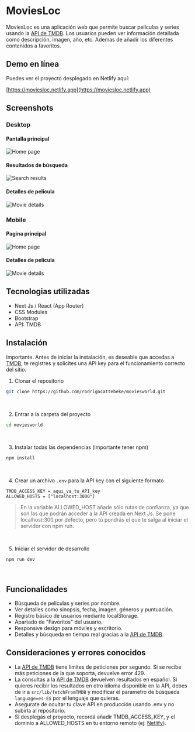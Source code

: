 # MoviesLoc

MoviesLoc es una aplicación web que permite buscar películas y series usando la [API de TMDB](https://developer.themoviedb.org/docs/getting-started). Los usuarios pueden ver información detallada como descripción, imagen, año, etc. Ademas de añadir los diferentes contenidos a favoritos.

## Demo en línea

Puedes ver el proyecto desplegado en Netlify aquí:

[https://moviesloc.netlify.app](https://moviesloc.netlify.app)

## Screenshots

### Desktop

#### Pantalla principal

![Home page](/public/screenshots/moviesloc-netlify-app-desktop.jpg)

#### Resultados de búsqueda

![Search results](/public/screenshots/moviesloc-netlify-app-search-desktopjpg.jpg)

#### Detalles de pelicula

![Movie details](/public/screenshots/moviesloc-netlify-app-movies-detail-desktop.jpg)

### Mobile

#### Pagina principal

![Home page](/public/screenshots/moviesloc-netlify-app-home-page-phone.jpg)

#### Detalles de pelicula

![Movie details](/public/screenshots/moviesloc-netlify-app-movie-description-phone.jpg)

## Tecnologias utilizadas

- Next Js / React (App Router)
- CSS Modules
- Bootstrap
- API: TMDB

## Instalación

Importante. Antes de iniciar la instalación, es deseable que accedas a [TMDB](https://developer.themoviedb.org/docs/getting-started), te registres y solicites una API key para el funcionamiento correcto del sitio.

1. Clonar el repositorio

```bash
git clone https://github.com/rodrigocattebeke/moviesworld.git
```

   <br>

2. Entrar a la carpeta del proyecto

```bash
cd moviesworld
```

   <br>

3. Instalar todas las dependencias (importante tener npm)

```bash
npm install
```

   <br>

4. Crear un archivo `.env` para la API key con el siguiente formato

```env
TMDB_ACCESS_KEY = aqui_va_tu_API_key
ALLOWED_HOSTS = ["localhost:3000"]
```

> En la variable ALLOWED_HOST añade sólo rutas de confianza, ya que son las que podrán acceder a la API creada en Next Js. Se pone localhost:300 por defecto, pero tú pondrás el que te salga al iniciar el servidor con npm run.

<br>

5. Iniciar el servidor de desarrollo

```bash
npm run dev
```

   <br>

## Funcionalidades

- Búsqueda de peliculas y series por nombre.
- Ver detalles como sinopsis, fecha, imagen, géneros y puntuación.
- Registro básico de usuarios mediante localStorage.
- Apartado de "Favoritos" del usuario.
- Responsive design para móviles y escritorio.
- Detalles y búsqueda en tiempo real gracias a la [API de TMDB](https://developer.themoviedb.org/docs/getting-started).

## Consideraciones y errores conocidos

- La [API de TMDB](https://developer.themoviedb.org/docs/getting-started) tiene límites de peticiones por segundo. Si se recibe más peticiones de la que soporta, devuelve error 429.
- La consultas a la [API de TMDB](https://developer.themoviedb.org/docs/getting-started) devuelven resultados en español. Si quieres recibir los resultados en otro idioma disponible en la API, debes de ir a `src/lib/fetchFromTMDB` y modificar el parametro de búsqueda `language=es-ES` por el lenguaje que quieras.
- Asegurate de ocultar tu clave API en producción usando .env y no subirla al repositorio.
- Si desplegás el proyecto, recordá añadir TMDB_ACCESS_KEY, y el dominio a ALLOWED_HOSTS en tu entorno remoto (ej: [Netlify](https://www.netlify.com/)).

